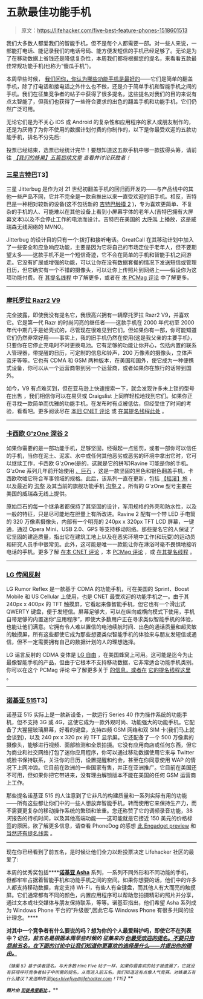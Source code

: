 # 五款最佳功能手机

> 原文：<https://lifehacker.com/five-best-feature-phones-1518601513>

我们大多数人都爱我们的智能手机，但不是每个人都需要一部。对一些人来说，一部能打电话、能记录我们的电话号码、能方便发短信的手机已经足够了。无论是为了在移动数据上省钱还是降低复杂性，本周我们都将根据您的提名，来看看五款最佳常规功能手机(也称为“傻瓜手机”)。



本周早些时候， [我们问你，你认为哪些功能手机是最好的](https://lifehacker.com/whats-the-best-feature-phone-1516973533)——它们是简单的翻盖手机，除了打电话和接电话之外什么也不做，还是介于简单手机和智能手机之间的手机。我们在征集竞争者的帖子中获得了很多提名，这些提名对我们的目的来说有点太智能了，但我们也获得了一些符合要求的出色的翻盖手机和功能手机，它们仍然广泛可用。

无论它们是为不关心 iOS 或 Android 的复杂性和应用程序的家人或朋友制作的，还是为厌倦了为你不使用的数据计划付费的你制作的，以下是你最受欢迎的五款功能手机，排名不分先后:

投票已经结束，选票已经统计完毕！要想知道这五款手机中哪一款拔得头筹，请前往 [*【我们的蜂巢】五篇后续文章*](https://lifehacker.com/most-popular-feature-phone-nokia-515-1521673912) *查看并讨论获胜者！*

### [三星吉特巴](http://www.greatcall.com/Jitterbug/)T3】

三星 Jitterbug 是作为对 21 世纪初翻盖手机的回归而开发的——与产品线中的其他一些产品不同，它并不完全是一款自推出以来一直受欢迎的旧手机。相反，吉特巴是一种相对较新的设备(这不包括新的 [吉特巴触摸 2](http://www.greatcall.com/Jitterbug/Jitterbug-Touch-Easy-To-Use-Smartphone/) )，专为喜欢更简单、不复杂的手机的人、可能难以在其他设备上看到小屏幕字体的老年人(吉特巴拥有大屏幕文本)以及不会停止工作的电池而设计。吉特巴在美国的 [大呼叫](http://www.greatcall.com/) 上播放，这是威瑞森无线网络的 MVNO。

Jitterbug 的设计目的只有一个:拨打和接听电话。GreatCall 在其移动计划中加入了一些安全和应急响应功能，主要是因为它将自己的市场定位于老年人，但不要期望太多——这款手机不是一个短信奇迹，它不会在简单的手机和智能手机之间游走。它没有扩展或增强的功能，可以让你在没有数据套餐的情况下发送短信或管理日历，但它确实有一个不错的摄像头，可以让你上传照片到网络上——假设你为这项功能付费。在 [其提名线程](https://lifehacker.com/1517352903) 中了解更多，或者在 [本 PCMag 评论](http://www.pcmag.com/article2/0,2817,2406487,00.asp) 中了解更多。

* * *

### [摩托罗拉 Razr2 V9](http://www.phonescoop.com/phones/phone.php?p=1219)

完全披露，即使我没有提名它，我很高兴拥有一辆摩托罗拉 Razr2 V9，并喜欢它。它是第一代 Razr 的时尚闪亮的继任者——这款手机在 2000 年代初至 2000 年代中期几乎是蛤壳式的，尽管现在很难见到它们，但如果你有一部，你可能知道它们仍然非常好用——事实上，我的旧手机仍然在使用(这是我父亲的主要手机)，只要你在它停止充电时不时更换电池。它有足够的功能让你开心，包括内置的联系人管理器，带提醒的日历，可定制的信息和铃声，200 万像素的摄像头，立体声蓝牙等等。它也有 CDMA 和 GSM 两种版本，在美国和国外，使它成为一种便携式设备，你可以从一个运营商带到另一个运营商，或者如果你在旅行的话带到国外。

如今，V9 有点难买到，但在亚马逊上快速搜索一下，就会发现许多未上锁的型号在出售 ，我们相信你可以在易贝或 Craigslist 上同样轻松地找到它们。如果你正在寻找一款简单而优雅的功能手机，在发布时有点被低估，但经受住了时间的考验，看看吧。更多阅读尽在 [本旧 CNET 评论](http://reviews.cnet.com/cell-phones/motorola-razr2-v9-at/4505-6454_7-32452794.html) 或 [在其提名线程此处](https://lifehacker.com/1517322508) 。

* * *

### [卡西欧 G'zOne 深谷 2](http://www.casiogzone.com/)

如果你需要的是一部功能手机，足够坚固，经得起一点惩罚，或者一部你可以信任的手机，当你在泥土、泥浆、水中或任何其他恶劣或恶劣的环境中拿出它时，它可以继续工作，卡西欧 G'zOne(是的，这就是它的拼写)Ravine 可能是你的手机。G'zOne 系列几年前开始使用 [、巨石](http://www.phonedog.com/products/casio-g%E2%80%99zone-boulder-black-silver/) ，这是一款坚固的黑色和银色翻盖手机，卡西欧吹嘘它符合军事领域的规格。此后，该系列一直在更新，包括 [【摇滚】](http://www.phonedog.com/products/casio-gzone-rock/)[旅](http://www.phonedog.com/products/casio-gzone-brigade/) ，以及最近的 [沟壑](http://www.phonedog.com/products/casio-gzone-ravine/) 及其当前的旗舰功能手机 [沟壑 2](http://www.casiogzone.com/us/ravine2/index.html) 。所有的 G'zOne 型号主要在美国的威瑞森无线上提供。

原始巨石的每一个继承者都保持了其坚固的设计，军用规格的外壳和防水性，以及一般的特征，只是尽可能地在胆量上有所改进。Ravine 2 配有一个带 LED 手电筒的 320 万像素摄像头，内部有一个明亮的 240px x 320px TFT LCD 屏幕，一键通，通过 Opera Mini、USB 2.0、GPS 等支持移动网络。那些提名它的人保证了它坚固的建造质量，指出它在建筑工地上以及在恶劣环境中工作(和玩耍)的运动员和研究人员手中很常见。此外，这可能是唯一一款能让你在淋浴时毫不畏惧地接听电话的手机。更多了解 [在本 CNET 评论](http://reviews.cnet.com/cell-phones/casio-g-zone-ravine/4505-6454_7-35074866.html) ，本 [PCMag 评论](http://www.pcmag.com/article2/0,2817,2397176,00.asp) ，或 [在其提名线程](https://lifehacker.com/1517324798) 。

* * *

### [LG 传闻反射](http://www.lg.com/us/cell-phones/lg-LN272-rumor-reflex)

LG Rumor Reflex 是一款基于 CDMA 的功能手机，可在美国的 Sprint、Boost Mobile 和 US Cellular 上使用，也是 CNET 最受欢迎的功能手机之一。由于其 240px x 400px 的 TFT 触摸屏，它看起来像智能手机，但它也有一个滑出式 QWERTY 键盘，便于发短信。屏幕足够大，可以在纵向或横向模式下使用，手机自带足够的内置迷你“应用程序”，即使大多数用户正在寻求类似智能手机的体验，也能让他们满意。它拥有令人难以置信的电池续航时间、出色的通话质量和超灵敏的触摸屏，所有这些都使它成为那些想要类似智能手机的体验来与朋友发短信或通信，但不一定需要拥有自己的数据计划的人的理想选择。

LG 谣言反射的 CDMA 变体是 [LG 自由](http://www.lg.com/us/cell-phones/lg-UN272-freedom) ，在美国蜂窝上可用。这可能是迄今为止最像智能手机的产品，但由于它根本不支持移动数据，它非常适合功能手机类别。你可以在这个 PCMag 评论 中了解更多关于 [的信息，或者在](http://www.pcmag.com/article2/0,2817,2403424,00.asp) [它的提名线程这里](https://lifehacker.com/vote-lg-rumor-reflex-and-variants-why-normally-i-li-1517308885) 。

* * *

### [诺基亚 515](http://www.nokia.com/global/products/phone/515/)T3】

诺基亚 515 实际上是一款新设备，一款运行 Series 40 作为操作系统的功能手机，但不支持 3G 或 4G，这使它成为一款外观时尚、功能强大的功能手机。它配备了大猩猩玻璃屏幕，好看的键盘，支持四频 GSM 网络和双 SIM 卡(我们马上就会谈到)，以及 240 px x 320 px 的 TFT 显示屏。它还配备了一个 500 万像素的摄像头，能够进行视频、面部检测和全景拍摄。它没有应用商店或任何东西，但它为商业和社交网络打包了迷你应用程序，你可以通过移动数据使用它来与 Twitter 或脸书保持联系，关注你的日历，设置提醒和约会，甚至在你同意使用 WAP 的情况下上网冲浪。它目前在欧洲的一些国家有售，并正在亚洲推广。它目前在美国还不可用，但如果你把它带进来，没有理由解锁版本不能在美国的任何 GSM 运营商上工作。

那些提名诺基亚 515 的人注意到了它非凡的构建质量和一系列实际有用的功能——所有这些都让你们中的一些人想放弃智能手机，转而使用它来保持生产力，而不需要更复杂的移动操作系统的繁琐和笨重。您还称赞了它的调频录音功能，38 *天*报告的待机时间，以及其他高端功能——这可能就是它接近 150 美元的价格标签的原因。欲了解更多信息，请查看 PhoneDog 的感想 [此 Engadget preview](http://www.engadget.com/2013/08/28/nokia-515-featurephone/) 和 [当然还有提名线索](https://lifehacker.com/1517362425) 。

* * *

现在你已经看到了前五名，是时候让他们全力以赴投票决定 Lifehacker 社区的最爱了:

本周的优秀奖包括****[**诺基亚 Asha**](http://www.nokia.com/global/products/nokia-asha/) 系列，一系列不同外形和不同功能的手机，但都牢牢占据着智能手机和功能手机之间的空间。如果你想要的话，他们中的许多人都支持移动数据，肯定支持 Wi-Fi，有些人有全键盘，而其他人有大而亮的触摸屏。它们通常都有不同的颜色，内置应用程序可以帮助您拍摄精彩的照片并分享，通过文本或社交媒体与朋友保持联系，等等。诺基亚指出，他们希望 Asha 系列成为 Windows Phone 平台的“升级版”,因此它与 Windows Phone 有很多共同的设计理念。****

****对其中一个竞争者有什么要说的吗？想为你的个人最爱辩护吗，即使它不在列表中？*记住，前五名是根据本周早些时候的* *征集来的* [*你最受欢迎的提名。不要只抱怨前五名，在下面的讨论中让我们知道你更喜欢的选择是什么——并提出你的理由。*](https://lifehacker.com/whats-the-best-feature-phone-1516973533)****

****<small>*《蜂巢 5》基于读者提名。与大多数 Hive Five 帖子一样，如果你最喜欢的帖子被遗漏了，它就没有获得呼吁竞争者帖子中所需的提名，从而进入前五名。我们知道这有点像人气竞赛。对蜂巢五有什么建议？发送邮件至*</small>[<small>*tips+hivefive@lifehacker.com*</small>](mailto:tips+hivefive@lifehacker.com)<small>*！*T15】</small>****

****<small>*照片由*</small> [<small>*司徒弗里斯比*</small>](http://www.flickr.com/photos/36-degrees/1401973209/) <small>*。*</small>****